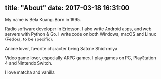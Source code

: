 title: "About"
date:  2017-03-18 16:31:00
---
My name is Beta Kuang. Born in 1995.

Radio software developer in Ericsson. I also write Android apps, and web servers with Python & Go. I write code on both Windows, macOS and Linux (Fedora, to be specific).

Anime lover, favorite character being Satone Shichimiya.

Video game lover, especially ARPG games. I play games on PC, PlayStation 4 and Nintendo Switch.

I love matcha and vanilla.
